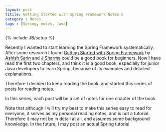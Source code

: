 ```yaml
---
layout: post
titile: Getting Started with Spring Framework Notes 0
category : Notes
tags : [Spring, notes, Java]
---
```

{% include JB/setup %}


Recently I wanted to start learning the Spring Framework systematically. After some research I found [Getting Started with Spring Framework](https://www.amazon.com/dp/1979962782/)
by [Ashish Sarin](https://www.amazon.com/Ashish-Sarin/e/B003R7CTLG/ref=dp_byline_cont_book_2) and [J Sharma](https://www.amazon.com/s/ref=dp_byline_sr_book_1?ie=UTF8&text=J+Sharma&search-alias=books&field-author=J+Sharma&sort=relevancerank)
could be a good book for beginners. Now I have read the first two chapters, and think it is a good book, especially for junior Java developers to learn Spring, because of its examples and detailed explanations.

Therefore I decided to keep reading the book, and started this series of posts for reading notes.

In this series, each post will be a set of notes for one chapter of the book.

Note that although I will try my best to make this series easy to read for everyone, it serves as my personal reading notes, and is not a tutorial. Therefore it may not be in detail at all, and assumes
some background knowledge. In the future, I may post an actual Spring tutorial.
